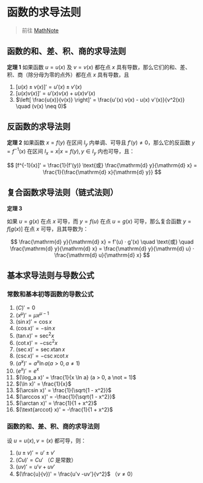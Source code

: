 # 函数的求导法则

> 前往 [MathNote](https://math.note.yue.zone/docs/%E9%AB%98%E7%AD%89%E6%95%B0%E5%AD%A6/%E5%AF%BC%E6%95%B0%E4%B8%8E%E5%BE%AE%E5%88%86/%E5%87%BD%E6%95%B0%E7%9A%84%E6%B1%82%E5%AF%BC%E6%B3%95%E5%88%99)

## 函数的和、差、积、商的求导法则

**定理 1** 如果函数 $u = u(x)$ 及 $v = v(x)$ 都在点 $x$ 具有导数，那么它们的和、差、积、商（除分母为零的点外）都在点 $x$ 具有导数，且

1. $[u(x) \pm v(x)]' = u'(x) \pm v'(x)$
2. $[u(x) v(x)]' = u'(x) v(x) + u(x) v'(x)$
3. $\left[ \frac{u(x)}{v(x)} \right]' = \frac{u'(x) v(x) - u(x) v'(x)}{v^2(x)} \quad (v(x) \neq 0)$

## 反函数的求导法则

**定理 2** 如果函数 $x = f(y)$ 在区间 $I_y$ 内单调、可导且 $f'(y) \not = 0$，那么它的反函数 $y = f^{-1}(x)$ 在区间 $I_x = {x | x = f(y), y \in I_y}$ 内也可导，且：

$$
[f^{-1}(x)]' = \frac{1}{f'(y)} \text{或} \frac{\mathrm{d} y}{\mathrm{d} x} = \frac{1}{\frac{\mathrm{d} x}{\mathrm{d} y}}
$$

## 复合函数求导法则（链式法则）

**定理 3**

如果 $u = g(x)$ 在点 $x$ 可导，而 $y = f(u)$ 在点 $u = g(x)$ 可导，那么复合函数 $y = f[g(x)]$ 在点 $x$ 可导，且其导数为：

$$
\frac{\mathrm{d} y}{\mathrm{d} x} = f'(u) · g'(x)
\quad \text{或} \quad
\frac{\mathrm{d} y}{\mathrm{d} x} = \frac{\mathrm{d} y}{\mathrm{d} u} · \frac{\mathrm{d} u}{\mathrm{d} x}
$$

## 基本求导法则与导数公式

### 常数和基本初等函数的导数公式

01. $(C)' = 0$
02. $(x^\mu)' = \mu x^{\mu - 1}$
03. $(\sin x)' = \cos x$
04. $(\cos x)' = -\sin x$
05. $(\tan x)' = \sec^2 x$
06. $(\cot x)' = -\csc^2 x$
07. $(\sec x)' = \sec x\tan x$
08. $(\csc x)' = -\csc x\cot x$
09. $(a^x)' = a^x \ln a (a > 0, a \not = 1)$
10. $(e^x)' = e^x$
11. $(\log_a x)' = \frac{1}{x \ln a} (a > 0, a \not = 1)$
12. $(\ln x)' = \frac{1}{x}$
13. $(\arcsin x)' = \frac{1}{\sqrt{1 - x^2}}$
14. $(\arccos x)' = -\frac{1}{\sqrt{1 - x^2}}$
15. $(\arctan x)' = \frac{1}{1 + x^2}$
16. $(\text{arccot} x)' = -\frac{1}{1 + x^2}$

### 函数的和、差、积、商的求导法则

设 $u = u(x), v = (x)$ 都可导，则：

1. $(u \pm v)' = u' \pm v'$
2. $(Cu)' = Cu'$ （$C$ 是常数）
3. $(uv)' = u'v + uv'$
4. $(\frac{u}{v})' = \frac{u'v -uv'}{v^2}$ （$v \not = 0$）
